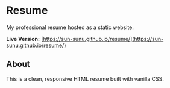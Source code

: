# Resume

My professional resume hosted as a static website.

**Live Version:** [https://sun-sunu.github.io/resume/](https://sun-sunu.github.io/resume/)

## About

This is a clean, responsive HTML resume built with vanilla CSS. 
